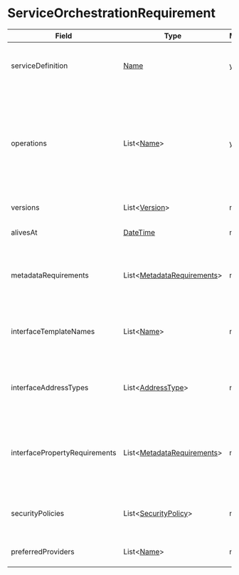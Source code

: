 # ServiceOrchestrationRequirement

Field | Type | Mandatory | Description
--- | --- | --- | ---
serviceDefinition | [Name](../primitives.md#name) | yes/no | The required service definition name. Mandatory in case of **dynamic** strategy.
operations | List<[Name](../primitives.md#name)> | yes/no | The required service operation names. Exactly one operation must be defined, when the following orchestration flags are true: `ONLY_INTERCLOUD`, `ALLOW_INTERCLOUD`, `ALLOW_TRANSLATION`
versions | List<[Version](../primitives.md#version)> | no | The required service versions.
alivesAt | [DateTime](../primitives.md#datetime) | no | The orchestrated service must be alive by this time.
metadataRequirements | List<[MetadataRequirements](../data-models/metadata-requirements.md)> | no | The orchestrated service must meet at least to one of the specified metadate reuirement.
interfaceTemplateNames | List<[Name](../primitives.md#name)> | no | The orchestrated service must offer at least one from the specified interface template names.
interfaceAddressTypes | List<[AddressType](../primitives.md#addresstype)> | no | The orchestrated service must offer at least one from the specified interface address types.
interfacePropertyRequirements | List<[MetadataRequirements](../data-models/metadata-requirements.md)> | no | The orchestrated service must offer at least one interface that meets with one of the specified property requirements.
securityPolicies | List<[SecurityPolicy](../primitives.md#securitypolicy)> | no | The orchestrated service must meet with one of the specified security policies.
preferredProviders | List<[Name](../primitives.md#name)> | no | Provider system names specified here have priority.